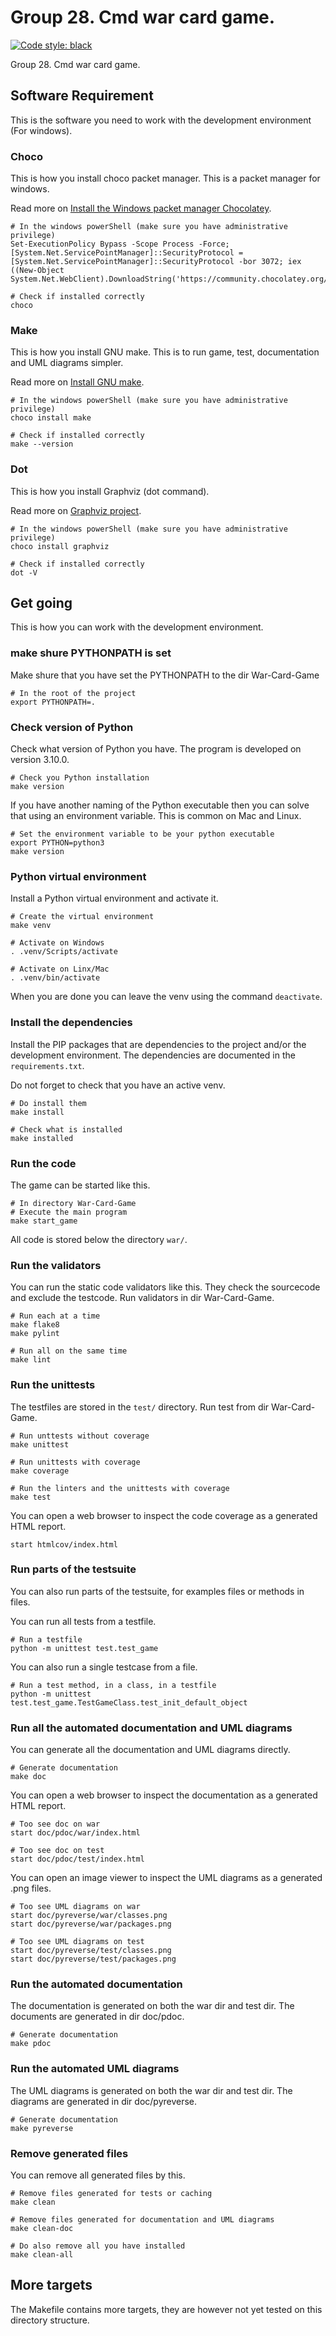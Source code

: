 Group 28. Cmd war card game.
==========================

[![Code style: black](https://img.shields.io/badge/code%20style-black-000000.svg)](https://github.com/psf/black)

Group 28. Cmd war card game.

Software Requirement
--------------------------
This is the software you need to work with the development environment (For windows).



### Choco
This is how you install choco packet manager. This is a packet manager for windows.

Read more on [Install the Windows packet manager Chocolatey](https://chocolatey.org/install).

```
# In the windows powerShell (make sure you have administrative privilege)
Set-ExecutionPolicy Bypass -Scope Process -Force; [System.Net.ServicePointManager]::SecurityProtocol = [System.Net.ServicePointManager]::SecurityProtocol -bor 3072; iex ((New-Object System.Net.WebClient).DownloadString('https://community.chocolatey.org/install.ps1'))

# Check if installed correctly
choco
```

### Make
This is how you install GNU make. This is to run game, test, documentation and UML diagrams simpler.

Read more on [Install GNU make](https://community.chocolatey.org/packages/make).

```
# In the windows powerShell (make sure you have administrative privilege)
choco install make

# Check if installed correctly
make --version
```

### Dot
This is how you install Graphviz (dot command).

Read more on [Graphviz project](https://graphviz.org/).

```
# In the windows powerShell (make sure you have administrative privilege)
choco install graphviz

# Check if installed correctly
dot -V
```






Get going
--------------------------

This is how you can work with the development environment. 

### make shure PYTHONPATH is set
Make shure that you have set the PYTHONPATH to the dir War-Card-Game

```
# In the root of the project
export PYTHONPATH=.
```

### Check version of Python

Check what version of Python you have. The program is developed on version 3.10.0.

```
# Check you Python installation
make version
```

If you have another naming of the Python executable then you can solve that using an environment variable. This is common on Mac and Linux.

```
# Set the environment variable to be your python executable
export PYTHON=python3
make version
```


### Python virtual environment

Install a Python virtual environment and activate it.

```
# Create the virtual environment
make venv

# Activate on Windows
. .venv/Scripts/activate

# Activate on Linx/Mac
. .venv/bin/activate
```

When you are done you can leave the venv using the command `deactivate`.


### Install the dependencies

Install the PIP packages that are dependencies to the project and/or the development environment. The dependencies are documented in the `requirements.txt`.

Do not forget to check that you have an active venv.

```
# Do install them
make install

# Check what is installed
make installed
```



### Run the code

The game can be started like this.

```
# In directory War-Card-Game
# Execute the main program
make start_game
```

All code is stored below the directory `war/`.



### Run the validators

You can run the static code validators like this. They check the sourcecode and exclude the testcode. Run validators in dir War-Card-Game.

```
# Run each at a time
make flake8
make pylint

# Run all on the same time
make lint
```

### Run the unittests

The testfiles are stored in the `test/` directory. Run test from dir War-Card-Game.

```
# Run unttests without coverage
make unittest

# Run unittests with coverage
make coverage

# Run the linters and the unittests with coverage
make test
```

You can open a web browser to inspect the code coverage as a generated HTML report.

```
start htmlcov/index.html
```


### Run parts of the testsuite

You can also run parts of the testsuite, for examples files or methods in files.

You can run all tests from a testfile.

```
# Run a testfile
python -m unittest test.test_game
```

You can also run a single testcase from a file.

```
# Run a test method, in a class, in a testfile
python -m unittest test.test_game.TestGameClass.test_init_default_object
```



### Run all the automated documentation and UML diagrams

You can generate all the documentation and UML diagrams directly.

```
# Generate documentation
make doc
```

You can open a web browser to inspect the documentation as a generated HTML report.

```
# Too see doc on war
start doc/pdoc/war/index.html

# Too see doc on test
start doc/pdoc/test/index.html
```


You can open an image viewer to inspect the UML diagrams as a generated .png files.

```
# Too see UML diagrams on war
start doc/pyreverse/war/classes.png
start doc/pyreverse/war/packages.png

# Too see UML diagrams on test
start doc/pyreverse/test/classes.png
start doc/pyreverse/test/packages.png
```



### Run the automated documentation

The documentation is generated on both the war dir and test dir. The documents are generated in dir doc/pdoc.

```
# Generate documentation
make pdoc
```


### Run the automated UML diagrams

The UML diagrams is generated on both the war dir and test dir. The diagrams are generated in dir doc/pyreverse.

```
# Generate documentation
make pyreverse
```


### Remove generated files

You can remove all generated files by this.

```
# Remove files generated for tests or caching
make clean

# Remove files generated for documentation and UML diagrams
make clean-doc

# Do also remove all you have installed
make clean-all
```



More targets
--------------------------

The Makefile contains more targets, they are however not yet tested on this directory structure.
